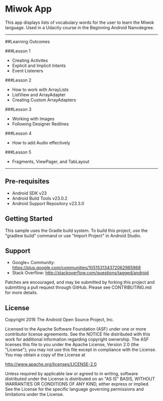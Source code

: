 Miwok App
===================================

This app displays lists of vocabulary words for the user to learn the Miwok language.
Used in a Udacity course in the Beginning Android Nanodegree.

--------------

##Learning Outcomes

###Lesson 1
- Creating Activites
- Explicit and Implicit Intents 
- Event Listeners

###Lesson 2
- How to work with ArrayLists
- ListView and ArrayAdapter
- Creating Custom ArrayAdapters

###Lesson 3
- Working with Images
- Following Designer Redlines

###Lesson 4
- How to add Audio effectively

###Lesson 5
- Fragments, ViewPager, and TabLayout

--------------

Pre-requisites
--------------

- Android SDK v23
- Android Build Tools v23.0.2
- Android Support Repository v23.3.0

Getting Started
---------------

This sample uses the Gradle build system. To build this project, use the
"gradlew build" command or use "Import Project" in Android Studio.

Support
-------

- Google+ Community: https://plus.google.com/communities/105153134372062985968
- Stack Overflow: http://stackoverflow.com/questions/tagged/android

Patches are encouraged, and may be submitted by forking this project and
submitting a pull request through GitHub. Please see CONTRIBUTING.md for more details.

License
-------

Copyright 2016 The Android Open Source Project, Inc.

Licensed to the Apache Software Foundation (ASF) under one or more contributor
license agreements.  See the NOTICE file distributed with this work for
additional information regarding copyright ownership.  The ASF licenses this
file to you under the Apache License, Version 2.0 (the "License"); you may not
use this file except in compliance with the License.  You may obtain a copy of
the License at

http://www.apache.org/licenses/LICENSE-2.0

Unless required by applicable law or agreed to in writing, software
distributed under the License is distributed on an "AS IS" BASIS, WITHOUT
WARRANTIES OR CONDITIONS OF ANY KIND, either express or implied.  See the
License for the specific language governing permissions and limitations under
the License.
